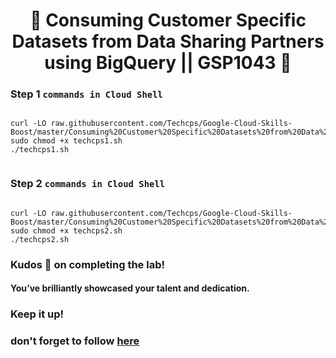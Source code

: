 <h1 align="center">
🚀  Consuming Customer Specific Datasets from Data Sharing Partners using BigQuery
 || GSP1043   🚀
</h1>

### Step 1 **`commands in Cloud Shell`**

```lookml

curl -LO raw.githubusercontent.com/Techcps/Google-Cloud-Skills-Boost/master/Consuming%20Customer%20Specific%20Datasets%20from%20Data%20Sharing%20Partners%20using%20BigQuery/techcps1.sh
sudo chmod +x techcps1.sh
./techcps1.sh


```

### Step 2 **`commands in Cloud Shell`**

```lookml

curl -LO raw.githubusercontent.com/Techcps/Google-Cloud-Skills-Boost/master/Consuming%20Customer%20Specific%20Datasets%20from%20Data%20Sharing%20Partners%20using%20BigQuery/techcps2.sh
sudo chmod +x techcps2.sh
./techcps2.sh

```



### Kudos 🌟 on completing the lab!

#### You’ve brilliantly showcased your talent and dedication.

### Keep it up!

### don't forget to follow [here](https://youtube.com/@hellodev1?si=1GE3_P0V8xbViLhc)
